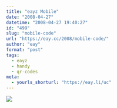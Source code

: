 ```yaml
---
title: "eayz Mobile"
date: "2008-04-27"
datetime: "2008-04-27 19:40:27"
id: "499"
slug: "mobile-code"
url: "https://eay.cc/2008/mobile-code/"
author: "eay"
format: "post"
tags:
  - eayz
  - handy
  - qr-codes
meta:
  - yourls_shorturl: "https://eay.li/uc"
---
```


![](/uploads/2008/mobilecode.gif)
